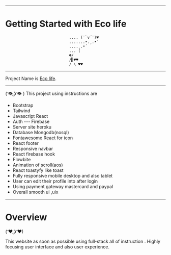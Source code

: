 <hr>

# Getting Started with Eco life

                                .... (¯`v´¯)♥
                                .......•.¸.•´
                                ....¸.•´
                                ... (
                                ☻/
                                /▌♥♥
                                / \ ♥♥

<hr>


 Project Name is [Eco life](https://github.com/facebook/create-react-app).

 <hr>

( ͡👁️ ͜ʖ ͡👁️ )  This project using instructions are
 
 * Bootstrap
 * Tailwind
 * Javascript React
 * Auth --- Firebase
 * Server site heroku
 * Database Mongodb(nosql)
 * Fontawesome React for icon
 * React footer
 * Responsive navbar
 * React firebase hook
 * Flowbite
 * Animation of scroll(aos)
 * React toastyfy like toast
 * Fully responsive mobile desktop and also tablet
 * User can edit their profile into after login
 * Using payment gateway mastercard and paypal
 * Overall smooth ui ,uix

<hr>

# Overview
( ͡♥ ͜ʖ ͡♥)

This website  as soon as possible  using full-stack all of instruction .
Highly focusing user interface and also user experience.

